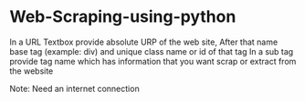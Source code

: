# Web-Scraping-using-python
In a URL Textbox provide absolute URP of the web site, 
After that name base tag (example: div) and unique class name or id of that tag
In a sub tag provide tag name which has information that you want scrap or extract from the website

Note: Need an internet connection
